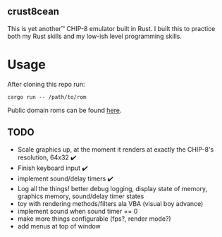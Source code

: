 ## crust8cean

This is yet another™ CHIP-8 emulator built in Rust. I built this to practice both my Rust skills and my low-ish level programming skills. 

# Usage

After cloning this repo run:
```
cargo run -- /path/to/rom
```

Public domain roms can be found [here](https://github.com/dmatlack/chip8/tree/master/roms/games).

## TODO
- Scale graphics up, at the moment it renders at exactly the CHIP-8's resolution, 64x32 ✔️
- Finish keyboard input ✔️
- implement sound/delay timers ✔️
- Log all the things! better debug logging, display state of memory, graphics memory, sound/delay timer states
- toy with rendering methods/filters ala VBA (visual boy advance)
- implement sound when sound timer == 0
- make more things configurable (fps?, render mode?)
- add menus at top of window
